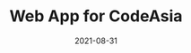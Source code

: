 ---
layout: project
title: "Web App for CodeAsia"
skills: ["React", "Next.js", "MongoDB"]
date: 2021-08-31
image: /images/websites/codeasia-desktop.png
link: "https://code-asia-website-nine.vercel.app/"
desc: "Web app for nonprofit group working to develop a coding community for students. Helped devevelop an API to handle user registration and email new users an invitation to a Slack workspace."
---